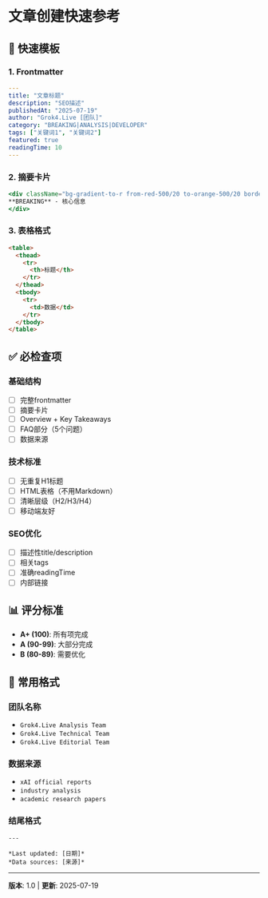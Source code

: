 # 文章创建快速参考

## 🚀 快速模板

### 1. Frontmatter
```yaml
---
title: "文章标题"
description: "SEO描述"
publishedAt: "2025-07-19"
author: "Grok4.Live [团队]"
category: "BREAKING|ANALYSIS|DEVELOPER"
tags: ["关键词1", "关键词2"]
featured: true
readingTime: 10
---
```

### 2. 摘要卡片
```jsx
<div className="bg-gradient-to-r from-red-500/20 to-orange-500/20 border border-red-500/30 rounded-lg p-6 mb-8">
**BREAKING** - 核心信息
</div>
```

### 3. 表格格式
```html
<table>
  <thead>
    <tr>
      <th>标题</th>
    </tr>
  </thead>
  <tbody>
    <tr>
      <td>数据</td>
    </tr>
  </tbody>
</table>
```

## ✅ 必检查项

### 基础结构
- [ ] 完整frontmatter
- [ ] 摘要卡片
- [ ] Overview + Key Takeaways
- [ ] FAQ部分（5个问题）
- [ ] 数据来源

### 技术标准
- [ ] 无重复H1标题
- [ ] HTML表格（不用Markdown）
- [ ] 清晰层级（H2/H3/H4）
- [ ] 移动端友好

### SEO优化
- [ ] 描述性title/description
- [ ] 相关tags
- [ ] 准确readingTime
- [ ] 内部链接

## 📊 评分标准

- **A+ (100)**: 所有项完成
- **A (90-99)**: 大部分完成
- **B (80-89)**: 需要优化

## 🎯 常用格式

### 团队名称
- `Grok4.Live Analysis Team`
- `Grok4.Live Technical Team`
- `Grok4.Live Editorial Team`

### 数据来源
- `xAI official reports`
- `industry analysis`
- `academic research papers`

### 结尾格式
```
---

*Last updated: [日期]*
*Data sources: [来源]*
```

---

**版本**: 1.0 | **更新**: 2025-07-19 